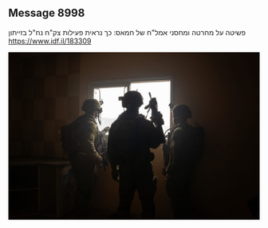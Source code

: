 ## Message 8998

פשיטה על מחרטה ומחסני אמל"ח של חמאס: 
כך נראית פעילות צק"ח נח"ל בזייתון
https://www.idf.il/183309

![Photo](./8998/8998_photo.jpg)
